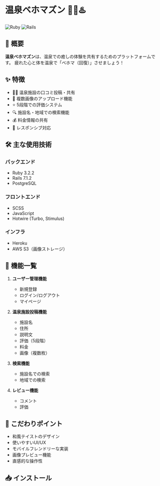 # 温泉ベホマズン 🧖‍♀️♨️

![Ruby](https://img.shields.io/badge/Ruby-3.2.2-red)
![Rails](https://img.shields.io/badge/Rails-7.1.2-red)

## 💭 概要

**温泉ベホマズン**は、温泉での癒しの体験を共有するためのプラットフォームです。
疲れた心と体を温泉で「ベホマ（回復）」させましょう！

## ✨ 特徴

- 🏊‍♀️ 温泉施設の口コミ投稿・共有
- 📸 複数画像のアップロード機能
- ⭐️ 5段階での評価システム
- 🔍 施設名・地域での検索機能
- 💰 料金情報の共有
- 📱 レスポンシブ対応

## 🛠 主な使用技術

### バックエンド
- Ruby 3.2.2
- Rails 7.1.2
- PostgreSQL

### フロントエンド
- SCSS
- JavaScript
- Hotwire (Turbo, Stimulus)

### インフラ
- Heroku
- AWS S3（画像ストレージ）

## 💫 機能一覧

1. **ユーザー管理機能**
   - 新規登録
   - ログイン/ログアウト
   - マイページ

2. **温泉施設投稿機能**
   - 施設名
   - 住所
   - 説明文
   - 評価（5段階）
   - 料金
   - 画像（複数枚）

3. **検索機能**
   - 施設名での検索
   - 地域での検索

4. **レビュー機能**
   - コメント
   - 評価

## 🌊 こだわりポイント

- 和風テイストのデザイン
- 使いやすいUI/UX
- モバイルフレンドリーな実装
- 画像プレビュー機能
- 直感的な操作性

## 📥 インストール
